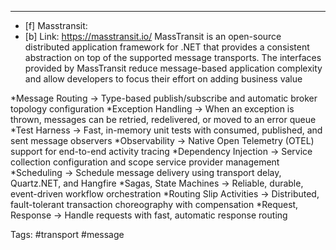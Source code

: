 ***
- [f] Masstransit:
- [b] Link: https://masstransit.io/
MassTransit is an open-source distributed application framework for .NET that provides a consistent abstraction on top of the supported message transports. The interfaces provided by MassTransit reduce message-based application complexity and allow developers to focus their effort on adding business value

*Message Routing -> Type-based publish/subscribe and automatic broker topology configuration
*Exception Handling -> When an exception is thrown, messages can be retried, redelivered, or moved to an error queue
*Test Harness -> Fast, in-memory unit tests with consumed, published, and sent message observers
*Observability -> Native Open Telemetry (OTEL) support for end-to-end activity tracing
*Dependency Injection -> Service collection configuration and scope service provider management
*Scheduling -> Schedule message delivery using transport delay, Quartz.NET, and Hangfire
*Sagas, State Machines -> Reliable, durable, event-driven workflow orchestration
*Routing Slip Activities -> Distributed, fault-tolerant transaction choreography with compensation
*Request, Response -> Handle requests with fast, automatic response routing



Tags: #transport #message